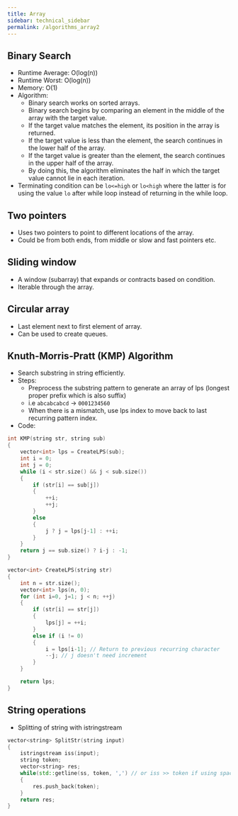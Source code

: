 ```yaml
---
title: Array
sidebar: technical_sidebar
permalink: /algorithms_array2
---
```


## Binary Search
- Runtime Average: O(log(n))
- Runtime Worst: O(log(n))
- Memory: O(1)
- Algorithm: 
  - Binary search works on sorted arrays. 
  - Binary search begins by comparing an element in the middle of the array with the target value. 
  - If the target value matches the element, its position in the array is returned. 
  - If the target value is less than the element, the search continues in the lower half of the array. 
  - If the target value is greater than the element, the search continues in the upper half of the array. 
  - By doing this, the algorithm eliminates the half in which the target value cannot lie in each iteration.
- Terminating condition can be `lo<=high` or `lo<high` where the latter is for using the value `lo` after while loop instead of returning in the while loop.

## Two pointers
- Uses two pointers to point to different locations of the array.
- Could be from both ends, from middle or slow and fast pointers etc.

## Sliding window
- A window (subarray) that expands or contracts based on condition.
- Iterable through the array. 

## Circular array
- Last element next to first element of array.
- Can be used to create queues.

## Knuth-Morris-Pratt (KMP) Algorithm
- Search substring in string efficiently.
- Steps:
  - Preprocess the substring pattern to generate an array of lps (longest proper prefix which is also suffix)
   - i.e `abcabcabcd` -> `0001234560` 
   - When there is a mismatch, use lps index to move back to last recurring pattern index.
- Code:

```c++
int KMP(string str, string sub)
{
    vector<int> lps = CreateLPS(sub);
    int i = 0;
    int j = 0;
    while (i < str.size() && j < sub.size())
    {
        if (str[i] == sub[j])
        {
            ++i; 
            ++j;
        }
        else
        {
            j ? j = lps[j-1] : ++i;
        }
    }
    return j == sub.size() ? i-j : -1;
}

vector<int> CreateLPS(string str) 
{
    int n = str.size();
    vector<int> lps(n, 0);
    for (int i=0, j=1; j < n; ++j)
    {
        if (str[i] == str[j])
        {
            lps[j] = ++i;
        }
        else if (i != 0)
        {
            i = lps[i-1]; // Return to previous recurring character
            --j; // j doesn't need increment
        }
    }

    return lps;
}
```

## String operations
- Splitting of string with istringstream
```c++
vector<string> SplitStr(string input) 
{
    istringstream iss(input);
    string token;
    vector<string> res;
    while(std::getline(ss, token, ',') // or iss >> token if using space as delimiter)
    { 
        res.push_back(token);
    }
    return res;
}
```

